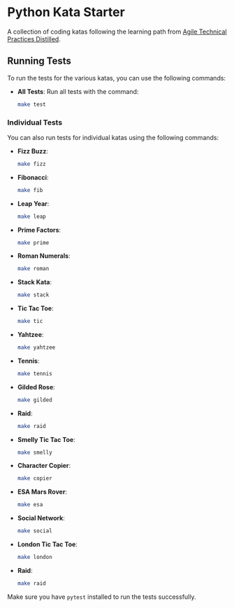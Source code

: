 # Python Kata Starter

A collection of coding katas following the learning path from [Agile Technical Practices Distilled](https://leanpub.com/agiletechnicalpracticesdistilled).

## Running Tests

To run the tests for the various katas, you can use the following commands:

- **All Tests**: Run all tests with the command:

  ```bash
  make test
  ```

### Individual Tests

You can also run tests for individual katas using the following commands:

- **Fizz Buzz**:

  ```bash
  make fizz
  ```

- **Fibonacci**:

  ```bash
  make fib
  ```

- **Leap Year**:

  ```bash
  make leap
  ```

- **Prime Factors**:

  ```bash
  make prime
  ```

- **Roman Numerals**:

  ```bash
  make roman
  ```

- **Stack Kata**:

  ```bash
  make stack
  ```

- **Tic Tac Toe**:

  ```bash
  make tic
  ```

- **Yahtzee**:

  ```bash
  make yahtzee
  ```

- **Tennis**:

  ```bash
  make tennis
  ```

- **Gilded Rose**:

  ```bash
  make gilded
  ```

- **Raid**:

  ```bash
  make raid
  ```

- **Smelly Tic Tac Toe**:

  ```bash
  make smelly
  ```

- **Character Copier**:

  ```bash
  make copier
  ```

- **ESA Mars Rover**:

  ```bash
  make esa
  ```

- **Social Network**:

  ```bash
  make social
  ```

- **London Tic Tac Toe**:

  ```bash
  make london
  ```

- **Raid**:

  ```bash
  make raid
  ```

Make sure you have `pytest` installed to run the tests successfully.
